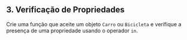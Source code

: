 ## 3. Verificação de Propriedades
Crie uma função que aceite um objeto `Carro` ou `Bicicleta` e verifique a presença de uma propriedade usando o operador `in`.